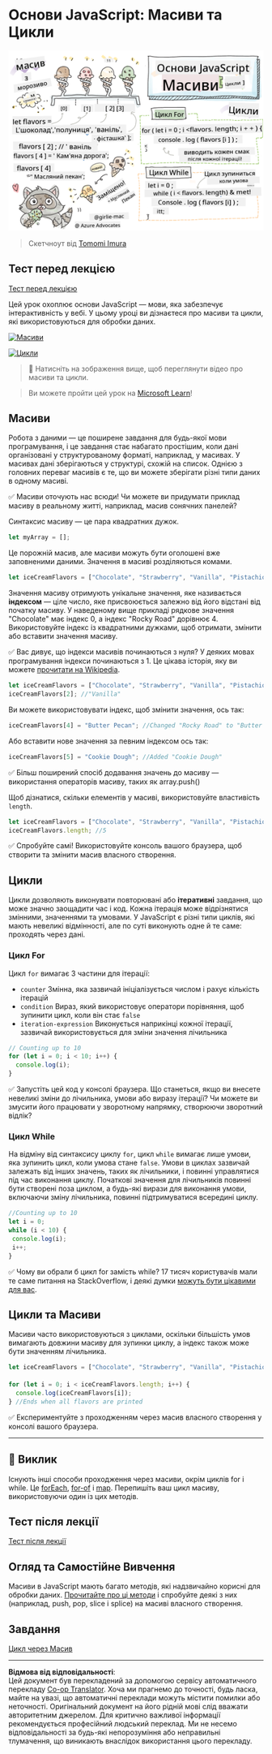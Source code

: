 <!--
CO_OP_TRANSLATOR_METADATA:
{
  "original_hash": "3f7f87871312cf6cc12662da7d973182",
  "translation_date": "2025-08-27T22:32:31+00:00",
  "source_file": "2-js-basics/4-arrays-loops/README.md",
  "language_code": "uk"
}
-->
# Основи JavaScript: Масиви та Цикли

![Основи JavaScript - Масиви](../../../../translated_images/webdev101-js-arrays.439d7528b8a294558d0e4302e448d193f8ad7495cc407539cc81f1afe904b470.uk.png)
> Скетчноут від [Tomomi Imura](https://twitter.com/girlie_mac)

## Тест перед лекцією
[Тест перед лекцією](https://ff-quizzes.netlify.app/web/quiz/13)

Цей урок охоплює основи JavaScript — мови, яка забезпечує інтерактивність у вебі. У цьому уроці ви дізнаєтеся про масиви та цикли, які використовуються для обробки даних.

[![Масиви](https://img.youtube.com/vi/1U4qTyq02Xw/0.jpg)](https://youtube.com/watch?v=1U4qTyq02Xw "Масиви")

[![Цикли](https://img.youtube.com/vi/Eeh7pxtTZ3k/0.jpg)](https://www.youtube.com/watch?v=Eeh7pxtTZ3k "Цикли")

> 🎥 Натисніть на зображення вище, щоб переглянути відео про масиви та цикли.

> Ви можете пройти цей урок на [Microsoft Learn](https://docs.microsoft.com/learn/modules/web-development-101-arrays/?WT.mc_id=academic-77807-sagibbon)!

## Масиви

Робота з даними — це поширене завдання для будь-якої мови програмування, і це завдання стає набагато простішим, коли дані організовані у структурованому форматі, наприклад, у масивах. У масивах дані зберігаються у структурі, схожій на список. Однією з головних переваг масивів є те, що ви можете зберігати різні типи даних в одному масиві.

✅ Масиви оточують нас всюди! Чи можете ви придумати приклад масиву в реальному житті, наприклад, масив сонячних панелей?

Синтаксис масиву — це пара квадратних дужок.

```javascript
let myArray = [];
```

Це порожній масив, але масиви можуть бути оголошені вже заповненими даними. Значення в масиві розділяються комами.

```javascript
let iceCreamFlavors = ["Chocolate", "Strawberry", "Vanilla", "Pistachio", "Rocky Road"];
```

Значення масиву отримують унікальне значення, яке називається **індексом** — ціле число, яке присвоюється залежно від його відстані від початку масиву. У наведеному вище прикладі рядкове значення "Chocolate" має індекс 0, а індекс "Rocky Road" дорівнює 4. Використовуйте індекс із квадратними дужками, щоб отримати, змінити або вставити значення масиву.

✅ Вас дивує, що індекси масивів починаються з нуля? У деяких мовах програмування індекси починаються з 1. Це цікава історія, яку ви можете [прочитати на Wikipedia](https://en.wikipedia.org/wiki/Zero-based_numbering).

```javascript
let iceCreamFlavors = ["Chocolate", "Strawberry", "Vanilla", "Pistachio", "Rocky Road"];
iceCreamFlavors[2]; //"Vanilla"
```

Ви можете використовувати індекс, щоб змінити значення, ось так:

```javascript
iceCreamFlavors[4] = "Butter Pecan"; //Changed "Rocky Road" to "Butter Pecan"
```

Або вставити нове значення за певним індексом ось так:

```javascript
iceCreamFlavors[5] = "Cookie Dough"; //Added "Cookie Dough"
```

✅ Більш поширений спосіб додавання значень до масиву — використання операторів масиву, таких як array.push()

Щоб дізнатися, скільки елементів у масиві, використовуйте властивість `length`.

```javascript
let iceCreamFlavors = ["Chocolate", "Strawberry", "Vanilla", "Pistachio", "Rocky Road"];
iceCreamFlavors.length; //5
```

✅ Спробуйте самі! Використовуйте консоль вашого браузера, щоб створити та змінити масив власного створення.

## Цикли

Цикли дозволяють виконувати повторювані або **ітеративні** завдання, що може значно заощадити час і код. Кожна ітерація може відрізнятися змінними, значеннями та умовами. У JavaScript є різні типи циклів, які мають невеликі відмінності, але по суті виконують одне й те саме: проходять через дані.

### Цикл For

Цикл `for` вимагає 3 частини для ітерації:
- `counter` Змінна, яка зазвичай ініціалізується числом і рахує кількість ітерацій
- `condition` Вираз, який використовує оператори порівняння, щоб зупинити цикл, коли він стає `false`
- `iteration-expression` Виконується наприкінці кожної ітерації, зазвичай використовується для зміни значення лічильника
  
```javascript
// Counting up to 10
for (let i = 0; i < 10; i++) {
  console.log(i);
}
```

✅ Запустіть цей код у консолі браузера. Що станеться, якщо ви внесете невеликі зміни до лічильника, умови або виразу ітерації? Чи можете ви змусити його працювати у зворотному напрямку, створюючи зворотний відлік?

### Цикл While

На відміну від синтаксису циклу `for`, цикл `while` вимагає лише умови, яка зупинить цикл, коли умова стане `false`. Умови в циклах зазвичай залежать від інших значень, таких як лічильники, і повинні управлятися під час виконання циклу. Початкові значення для лічильників повинні бути створені поза циклом, а будь-які вирази для виконання умови, включаючи зміну лічильника, повинні підтримуватися всередині циклу.

```javascript
//Counting up to 10
let i = 0;
while (i < 10) {
 console.log(i);
 i++;
}
```

✅ Чому ви обрали б цикл for замість while? 17 тисяч користувачів мали те саме питання на StackOverflow, і деякі думки [можуть бути цікавими для вас](https://stackoverflow.com/questions/39969145/while-loops-vs-for-loops-in-javascript).

## Цикли та Масиви

Масиви часто використовуються з циклами, оскільки більшість умов вимагають довжини масиву для зупинки циклу, а індекс також може бути значенням лічильника.

```javascript
let iceCreamFlavors = ["Chocolate", "Strawberry", "Vanilla", "Pistachio", "Rocky Road"];

for (let i = 0; i < iceCreamFlavors.length; i++) {
  console.log(iceCreamFlavors[i]);
} //Ends when all flavors are printed
```

✅ Експериментуйте з проходженням через масив власного створення у консолі вашого браузера.

---

## 🚀 Виклик

Існують інші способи проходження через масиви, окрім циклів for і while. Це [forEach](https://developer.mozilla.org/docs/Web/JavaScript/Reference/Global_Objects/Array/forEach), [for-of](https://developer.mozilla.org/docs/Web/JavaScript/Reference/Statements/for...of) і [map](https://developer.mozilla.org/docs/Web/JavaScript/Reference/Global_Objects/Array/map). Перепишіть ваш цикл масиву, використовуючи один із цих методів.

## Тест після лекції
[Тест після лекції](https://ff-quizzes.netlify.app/web/quiz/14)

## Огляд та Самостійне Вивчення

Масиви в JavaScript мають багато методів, які надзвичайно корисні для обробки даних. [Прочитайте про ці методи](https://developer.mozilla.org/docs/Web/JavaScript/Reference/Global_Objects/Array) і спробуйте деякі з них (наприклад, push, pop, slice і splice) на масиві власного створення.

## Завдання

[Цикл через Масив](assignment.md)

---

**Відмова від відповідальності**:  
Цей документ був перекладений за допомогою сервісу автоматичного перекладу [Co-op Translator](https://github.com/Azure/co-op-translator). Хоча ми прагнемо до точності, будь ласка, майте на увазі, що автоматичні переклади можуть містити помилки або неточності. Оригінальний документ на його рідній мові слід вважати авторитетним джерелом. Для критично важливої інформації рекомендується професійний людський переклад. Ми не несемо відповідальності за будь-які непорозуміння або неправильні тлумачення, що виникають внаслідок використання цього перекладу.